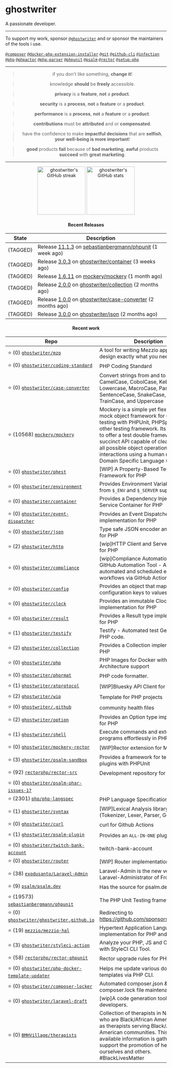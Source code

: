 # ghostwriter

A passionate developer.

---

To support my work, sponsor [`@ghostwriter`](https://github.com/sponsors/ghostwriter) and or sponsor the maintainers of the tools i use.

[`@composer`](https://github.com/composer/composer)
[`@docker-php-extension-installer`](https://github.com/mlocati/docker-php-extension-installer)
[`@git`](https://github.com/git/git)
[`@github-cli`](https://github.com/cli/cli)
[`@infection`](https://github.com/infection/infection)
[`@php`](https://github.com/php/php-src)
[`@phpactor`](https://github.com/phpactor/phpactor)
[`@php-parser`](https://github.com/nikic/php-parser)
[`@phpunit`](https://github.com/sebastianbergmann/phpunit)
[`@psalm`](https://github.com/vimeo/psalm)
[`@rector`](https://github.com/rectorphp/rector)
[`@setup-php`](https://github.com/shivammathur/setup-php)

---

<div align="center">

> if you don't like something, **change it**!

> knowledge **should** be **freely** accessible.

> **privacy** is a **feature**, **not** a **product**.

> **security** is a **process**, **not** a **feature** or a **product**.

> **performance** is a **process**, **not** a **feature** or a **product**.

> **contributions** must be **attributed** and or **compensated**.

> have the confidence to make **impactful decisions** that are **selfish**, **your well-being is more important**!

> **good** products **fail** because of **bad marketing**, **awful** products **succeed** with **great marketing**.

---

<img alt="ghostwriter's GitHub streak" height="150px" src="https://github-readme-streak-stats.herokuapp.com/?user=ghostwriter">

<img alt="ghostwriter's GitHub stats" height="150px" src="https://github-readme-stats.vercel.app/api?username=ghostwriter&show_icons=true&count_private=true&hide_title=true&hide_rank=true&icon_color=333">

#### Recent Releases

| State | Description |
| --- | --- |
| (TAGGED) | Release [11.1.3](https://github.com/sebastianbergmann/phpunit/releases/tag/11.1.3) on [sebastianbergmann/phpunit](https://github.com/sebastianbergmann/phpunit) (1 week ago)|
| (TAGGED) | Release [3.0.3](https://github.com/ghostwriter/container/releases/tag/3.0.3) on [ghostwriter/container](https://github.com/ghostwriter/container) (3 weeks ago)|
| (TAGGED) | Release [1.6.11](https://github.com/mockery/mockery/releases/tag/1.6.11) on [mockery/mockery](https://github.com/mockery/mockery) (1 month ago)|
| (TAGGED) | Release [2.0.0](https://github.com/ghostwriter/collection/releases/tag/2.0.0) on [ghostwriter/collection](https://github.com/ghostwriter/collection) (2 months ago)|
| (TAGGED) | Release [1.0.0](https://github.com/ghostwriter/case-converter/releases/tag/1.0.0) on [ghostwriter/case-converter](https://github.com/ghostwriter/case-converter) (2 months ago)|
| (TAGGED) | Release [3.0.0](https://github.com/ghostwriter/json/releases/tag/3.0.0) on [ghostwriter/json](https://github.com/ghostwriter/json) (2 months ago)|

#### Recent work

| Repo | Description |
| --- | --- |
| ⭐️ (0) [`ghostwriter/mzo`](https://github.com/ghostwriter/mzo) | A tool for writing Mezzio application, design exactly what you need. |
| ⭐️ (0) [`ghostwriter/coding-standard`](https://github.com/ghostwriter/coding-standard) | PHP Coding Standard |
| ⭐️ (0) [`ghostwriter/case-converter`](https://github.com/ghostwriter/case-converter) | Convert strings from and to AdaCase, CamelCase, CobolCase, KebabCase, Lowercase, MacroCase, PascalCase, SentenceCase, SnakeCase, TitleCase, TrainCase, and Uppercase |
| ⭐️ (10568) [`mockery/mockery`](https://github.com/mockery/mockery) | Mockery is a simple yet flexible PHP mock object framework for use in unit testing with PHPUnit, PHPSpec or any other testing framework. Its core goal is to offer a test double framework with a succinct API capable of clearly defining all possible object operations and interactions using a human readable Domain Specific Language (DSL). |
| ⭐️ (0) [`ghostwriter/phest`](https://github.com/ghostwriter/phest) | [WIP] A Property-Based Testing Framework for PHP |
| ⭐️ (0) [`ghostwriter/environment`](https://github.com/ghostwriter/environment) | Provides Environment Variables derived from `$_ENV` and `$_SERVER` super-globals |
| ⭐️ (0) [`ghostwriter/container`](https://github.com/ghostwriter/container) | Provides a Dependency Injection Service Container for PHP |
| ⭐️ (0) [`ghostwriter/event-dispatcher`](https://github.com/ghostwriter/event-dispatcher) | Provides an Event Dispatcher implementation for PHP |
| ⭐️ (0) [`ghostwriter/json`](https://github.com/ghostwriter/json) | Type safe JSON encoder and decoder for PHP |
| ⭐️ (2) [`ghostwriter/http`](https://github.com/ghostwriter/http) | [wip]HTTP Client and Server abstraction for PHP |
| ⭐️ (0) [`ghostwriter/compliance`](https://github.com/ghostwriter/compliance) | [wip]Compliance Automation for OSS - GitHub Automation Tool - A solution for automated and scheduled execution of workflows via GitHub Action. |
| ⭐️ (0) [`ghostwriter/config`](https://github.com/ghostwriter/config) | Provides an object that maps configuration keys to values. |
| ⭐️ (0) [`ghostwriter/clock`](https://github.com/ghostwriter/clock) | Provides an immutable Clock implementation for PHP |
| ⭐️ (0) [`ghostwriter/result`](https://github.com/ghostwriter/result) | Provides a Result type implementation for PHP |
| ⭐️ (1) [`ghostwriter/testify`](https://github.com/ghostwriter/testify) | Testify - Automated test Generation for PHP code. |
| ⭐️ (2) [`ghostwriter/collection`](https://github.com/ghostwriter/collection) | Provides a Collection implementation for PHP |
| ⭐️ (0) [`ghostwriter/php`](https://github.com/ghostwriter/php) | PHP Images for Docker with Multi-Architecture support |
| ⭐️ (0) [`ghostwriter/phormat`](https://github.com/ghostwriter/phormat) | PHP code formatter. |
| ⭐️ (1) [`ghostwriter/atprotocol`](https://github.com/ghostwriter/atprotocol) | [WIP]Bluesky API Client for AT Protocol |
| ⭐️ (2) [`ghostwriter/wip`](https://github.com/ghostwriter/wip) | Template for PHP projects |
| ⭐️ (0) [`ghostwriter/.github`](https://github.com/ghostwriter/.github) | community health files |
| ⭐️ (2) [`ghostwriter/option`](https://github.com/ghostwriter/option) | Provides an Option type implementation for PHP |
| ⭐️ (1) [`ghostwriter/shell`](https://github.com/ghostwriter/shell) | Execute commands and external programs effortlessly in PHP |
| ⭐️ (0) [`ghostwriter/mockery-rector`](https://github.com/ghostwriter/mockery-rector) | [WIP]Rector extension for Mockery🦜 |
| ⭐️ (3) [`ghostwriter/psalm-sandbox`](https://github.com/ghostwriter/psalm-sandbox) | Provides a framework for testing Psalm plugins with PHPUnit |
| ⭐️ (92) [`rectorphp/rector-src`](https://github.com/rectorphp/rector-src) | Development repository for Rector |
| ⭐️ (0) [`ghostwriter/psalm-phar-issues-17`](https://github.com/ghostwriter/psalm-phar-issues-17) |  |
| ⭐️ (2301) [`php/php-langspec`](https://github.com/php/php-langspec) | PHP Language Specification |
| ⭐️ (1) [`ghostwriter/syntax`](https://github.com/ghostwriter/syntax) | [WIP]Lexical Analysis library for PHP (Tokenizer, Lexer, Parser, Generator) |
| ⭐️ (0) [`ghostwriter/curl`](https://github.com/ghostwriter/curl) | curl for Github Actions |
| ⭐️ (1) [`ghostwriter/psalm-plugin`](https://github.com/ghostwriter/psalm-plugin) | Provides an `ALL-IN-ONE` plugin for Psalm |
| ⭐️ (0) [`ghostwriter/twitch-bank-account`](https://github.com/ghostwriter/twitch-bank-account) | twitch-bank-account |
| ⭐️ (0) [`ghostwriter/router`](https://github.com/ghostwriter/router) | [WIP] Router implementation for PHP |
| ⭐️ (38) [`exodusanto/Laravel-Admin`](https://github.com/exodusanto/Laravel-Admin) | Laravel-Admin is the new version of Laravel-Administrator of Frozennode |
| ⭐️ (9) [`psalm/psalm.dev`](https://github.com/psalm/psalm.dev) | Has the source for psalm.dev |
| ⭐️ (19573) [`sebastianbergmann/phpunit`](https://github.com/sebastianbergmann/phpunit) | The PHP Unit Testing framework. |
| ⭐️ (0) [`ghostwriter/ghostwriter.github.io`](https://github.com/ghostwriter/ghostwriter.github.io) | Redirecting to https://github.com/sponsors/ghostwriter |
| ⭐️ (19) [`mezzio/mezzio-hal`](https://github.com/mezzio/mezzio-hal) | Hypertext Application Language implementation for PHP and PSR-7 |
| ⭐️ (3) [`ghostwriter/styleci-action`](https://github.com/ghostwriter/styleci-action) | Analyze your PHP, JS and CSS code with StyleCI CLI Tool. |
| ⭐️ (58) [`rectorphp/rector-phpunit`](https://github.com/rectorphp/rector-phpunit) | Rector upgrade rules for PHPUnit |
| ⭐️ (0) [`ghostwriter/php-docker-template-updater`](https://github.com/ghostwriter/php-docker-template-updater) | Helps me update various docker templates via PHP CLI. |
| ⭐️ (0) [`ghostwriter/composer-locker`](https://github.com/ghostwriter/composer-locker) | Automated composer.json &amp; composer.lock file maintenance. |
| ⭐️ (0) [`ghostwriter/laravel-draft`](https://github.com/ghostwriter/laravel-draft) | [wip]A code generation tool for Laravel developers. |
| ⭐️ (0) [`BMHVillage/therapists`](https://github.com/BMHVillage/therapists) | Collection of therapists in Nashville, TN who are Black/African American, as well as therapists serving Black/African American communities. This publicly available information is gathered to support the promotion of healing for ourselves and others. #BlackLivesMatter |

</div>
